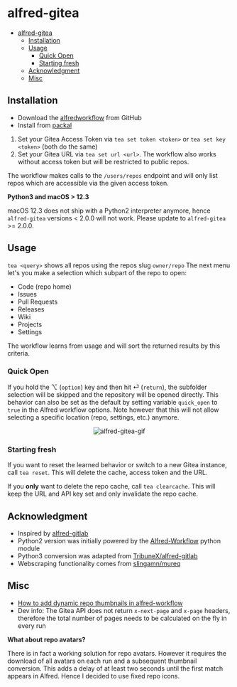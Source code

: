 # alfred-gitea

- [alfred-gitea](#alfred-gitea)
  - [Installation](#installation)
  - [Usage](#usage)
    - [Quick Open](#quick-open)
    - [Starting fresh](#starting-fresh)
  - [Acknowledgment](#acknowledgment)
  - [Misc](#misc)

## Installation

- Download the [alfredworkflow](https://github.com/pat-s/alfred-gitea/releases/download/v1.0.0/Gitea.alfredworkflow) from GitHub
- Install from [packal](http://www.packal.org/workflow/gitea)

1. Set your Gitea Access Token via `tea set token <token>` or `tea set key <token>` (both do the same)
2. Set your Gitea URL via `tea set url <url>`.
   The workflow also works without access token but will be restricted to public repos.

The workflow makes calls to the `/users/repos` endpoint and will only list repos which are accessible via the given access token.

**Python3 and macOS > 12.3**

macOS 12.3 does not ship with a Python2 interpreter anymore, hence `alfred-gitea` versions < 2.0.0 will not work.
Please update to `alfred-gitea` >= 2.0.0.

## Usage

`tea <query>` shows all repos using the repos slug `owner/repo`
The next menu let's you make a selection which subpart of the repo to open:

- Code (repo home)
- Issues
- Pull Requests
- Releases
- Wiki
- Projects
- Settings

The workflow learns from usage and will sort the returned results by this criteria.

### Quick Open

If you hold the &#x2325; (`option`) key and then hit &#x23ce; (`return`), the subfolder selection will be skipped and the repository will be opened directly.
This behavior can also be set as the default by setting variable `quick_open` to `true` in the Alfred workflow options.
Note however that this will not allow selecting a specific location (repo, settings, etc.) anymore.

<p style="text-align:center">
<img alt="alfred-gitea-gif" src="https://media.giphy.com/media/GlHoA8FEovaNgkUlrj/giphy.gif"/>
</p>

### Starting fresh

If you want to reset the learned behavior or switch to a new Gitea instance, call `tea reset`.
This will delete the cache, access token and the URL.

If you **only** want to delete the repo cache, call `tea clearcache`.
This will keep the URL and API key set and only invalidate the repo cache.

## Acknowledgment

- Inspired by [alfred-gitlab](https://github.com/lukewaite/alfred-gitlab)
- Python2 version was initially powered by the [Alfred-Workflow](https://www.deanishe.net/alfred-workflow/index.html) python module
- Python3 conversion was adapted from [TribuneX/alfred-gitlab](https://github.com/TribuneX/alfred-gitlab)
- Webscraping functionality comes from [slingamn/mureq](https://github.com/slingamn/mureq)

## Misc

- [How to add dynamic repo thumbnails in alfred-workflow](https://github.com/deanishe/alfred-workflow/issues/106#issuecomment-737505965)
- Dev info: The Gitea API does not return `x-next-page` and `x-page` headers, therefore the total number of pages needs to be calculated on the fly in every run

**What about repo avatars?**

There is in fact a working solution for repo avatars.
However it requires the download of all avatars on each run and a subsequent thumbnail conversion.
This adds a delay of at least two seconds until the first match appears in Alfred.
Hence I decided to use fixed repo icons.

